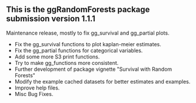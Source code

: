 This is the ggRandomForests package submission version 1.1.1
--------------------------------------------------------------------------------
Maintenance release, mostly to fix gg_survival and gg_partial plots.
* Fix the gg_survival functions to plot kaplan-meier estimates.
* Fix the gg_partial functions for categorical variables.
* Add some more S3 print functions.
* Try to make gg_functions more consistent.
* Further development of package vignette "Survival with Random Forests" 
* Modify the example cached datasets for better estimates and examples.
* Improve help files.
* Misc Bug Fixes.
